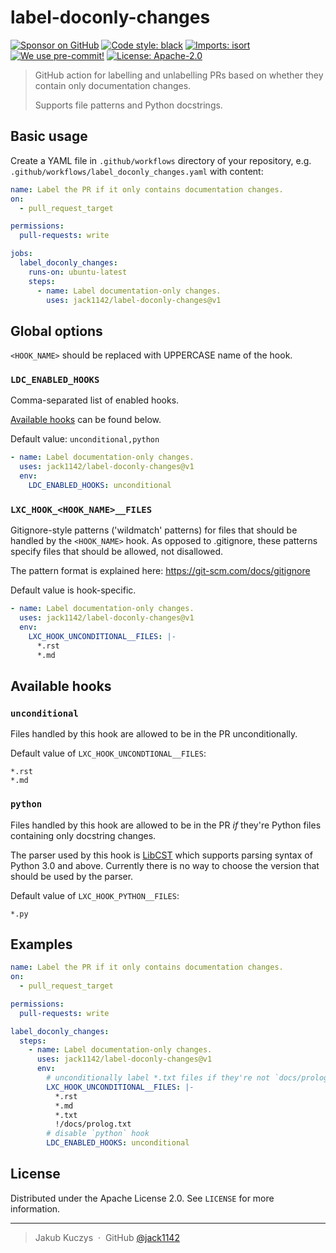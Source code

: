 # label-doconly-changes

[![Sponsor on GitHub](https://img.shields.io/github/sponsors/jack1142?logo=github)](https://github.com/sponsors/jack1142)
[![Code style: black](https://img.shields.io/badge/code%20style-black-000000.svg)](https://github.com/psf/black)
[![Imports: isort](https://user-images.githubusercontent.com/6032823/111363465-600fe880-8690-11eb-8377-ec1d4d5ff981.png)](https://github.com/PyCQA/isort)
[![We use pre-commit!](https://img.shields.io/badge/pre--commit-enabled-brightgreen?logo=pre-commit&logoColor=white)](https://github.com/pre-commit/pre-commit)
[![License: Apache-2.0](https://img.shields.io/badge/License-Apache--2.0-blue.svg)](https://opensource.org/licenses/Apache-2.0)

> GitHub action for labelling and unlabelling PRs based on whether they contain
> only documentation changes.
>
> Supports file patterns and Python docstrings.

## Basic usage

Create a YAML file in `.github/workflows` directory of your repository,
e.g. `.github/workflows/label_doconly_changes.yaml` with content:

```yaml
name: Label the PR if it only contains documentation changes.
on:
  - pull_request_target

permissions:
  pull-requests: write

jobs:
  label_doconly_changes:
    runs-on: ubuntu-latest
    steps:
      - name: Label documentation-only changes.
        uses: jack1142/label-doconly-changes@v1
```

## Global options

`<HOOK_NAME>` should be replaced with UPPERCASE name of the hook.

### `LDC_ENABLED_HOOKS`

Comma-separated list of enabled hooks.

[Available hooks](#Available-hooks) can be found below.

Default value: `unconditional,python`

```yaml
- name: Label documentation-only changes.
  uses: jack1142/label-doconly-changes@v1
  env:
    LDC_ENABLED_HOOKS: unconditional
```

### `LXC_HOOK_<HOOK_NAME>__FILES`

Gitignore-style patterns ('wildmatch' patterns) for files that should be
handled by the `<HOOK_NAME>` hook. As opposed to .gitignore, these patterns
specify files that should be allowed, not disallowed.

The pattern format is explained here: https://git-scm.com/docs/gitignore

Default value is hook-specific.

```yaml
- name: Label documentation-only changes.
  uses: jack1142/label-doconly-changes@v1
  env:
    LXC_HOOK_UNCONDITIONAL__FILES: |-
      *.rst
      *.md
```

## Available hooks

### `unconditional`

Files handled by this hook are allowed to be in the PR unconditionally.

Default value of `LXC_HOOK_UNCONDTIONAL__FILES`:
```gitignore
*.rst
*.md
```

### `python`

Files handled by this hook are allowed to be in the PR *if* they're Python files
containing only docstring changes.

The parser used by this hook is [LibCST](https://github.com/Instagram/LibCST)
which supports parsing syntax of Python 3.0 and above.
Currently there is no way to choose the version that should be used by the parser.

Default value of `LXC_HOOK_PYTHON__FILES`:
```gitignore
*.py
```

## Examples

```yaml
name: Label the PR if it only contains documentation changes.
on:
  - pull_request_target

permissions:
  pull-requests: write

label_doconly_changes:
  steps:
    - name: Label documentation-only changes.
      uses: jack1142/label-doconly-changes@v1
      env:
        # unconditionally label *.txt files if they're not `docs/prolog.txt`
        LXC_HOOK_UNCONDITIONAL__FILES: |-
          *.rst
          *.md
          *.txt
          !/docs/prolog.txt
        # disable `python` hook
        LDC_ENABLED_HOOKS: unconditional
```

## License

Distributed under the Apache License 2.0. See ``LICENSE`` for more information.

---

> Jakub Kuczys &nbsp;&middot;&nbsp;
> GitHub [@jack1142](https://github.com/jack1142)
